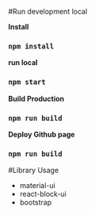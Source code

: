#Run development local

**Install**
### `npm install`

**run local**
### `npm start`

**Build Production**
### `npm run build`

**Deploy Github page**
### `npm run build`

#Library Usage
- material-ui
- react-block-ui
- bootstrap
